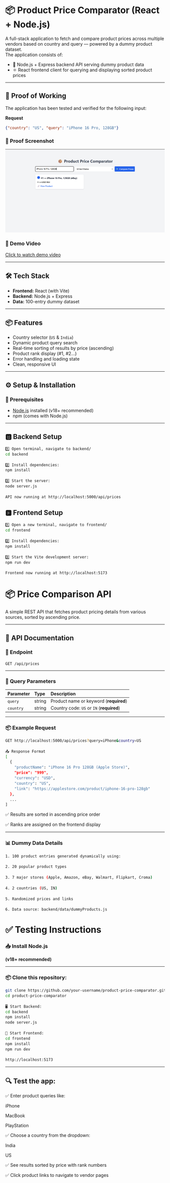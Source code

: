 # 📦 Product Price Comparator (React + Node.js)

A full-stack application to fetch and compare product prices across multiple vendors based on country and query — powered by a dummy product dataset.  
The application consists of:

- 🚀 Node.js + Express backend API serving dummy product data  
- ⚛️ React frontend client for querying and displaying sorted product prices  

---

## 📸 Proof of Working

The application has been tested and verified for the following input:

**Request**
```json
{"country": "US", "query": "iPhone 16 Pro, 128GB"}
```

### 📸 Proof Screenshot
![Proof of Working](./proof/proof_img.png)


### 🎥 Demo Video
[Click to watch demo video](./proof/proof_video.mp4)


---

## 🛠️ Tech Stack

- **Frontend:** React (with Vite)  
- **Backend:** Node.js + Express  
- **Data:** 100-entry dummy dataset  

---

## 📦 Features

- Country selector (`US` & `India`)
- Dynamic product query search  
- Real-time sorting of results by price (ascending)  
- Product rank display (#1, #2…)  
- Error handling and loading state  
- Clean, responsive UI  

---

## ⚙️ Setup & Installation

### 🔧 Prerequisites
- [Node.js](https://nodejs.org/) installed (v18+ recommended)
- npm (comes with Node.js)

---

## 🅱️ Backend Setup

```bash
1️⃣ Open terminal, navigate to backend/
cd backend

2️⃣ Install dependencies:
npm install

3️⃣ Start the server:
node server.js

API now running at http://localhost:5000/api/prices
```

## 🅵 Frontend Setup

```bash
1️⃣ Open a new terminal, navigate to frontend/
cd frontend

2️⃣ Install dependencies:
npm install

3️⃣ Start the Vite development server:
npm run dev

Frontend now running at http://localhost:5173
```

# 📦 Price Comparison API

A simple REST API that fetches product pricing details from various sources, sorted by ascending price.

---

## 📑 API Documentation

### 📌 Endpoint

`GET /api/prices`

---

### 📄 Query Parameters

| Parameter | Type   | Description                            |
|:------------|:--------|:----------------------------------------|
| `query`      | string | Product name or keyword (**required**)     |
| `country`    | string | Country code: `US` or `IN` (**required**) |

---

### 📦 Example Request

```bash
GET http://localhost:5000/api/prices?query=iPhone&country=US

📤 Response Format
[
  {
    "productName": "iPhone 16 Pro 128GB (Apple Store)",
    "price": "999",
    "currency": "USD",
    "country": "US",
    "link": "https://applestore.com/product/iphone-16-pro-128gb"
  },
  ...
]
```

✅ Results are sorted in ascending price order

✅ Ranks are assigned on the frontend display

---

### 📊 Dummy Data Details

```bash
1️. 100 product entries generated dynamically using:

2. 20 popular product types

3. 7 major stores (Apple, Amazon, eBay, Walmart, Flipkart, Croma)

4. 2 countries (US, IN)

5. Randomized prices and links

6. Data source: backend/data/dummyProducts.js
```


# ✅ Testing Instructions

### 📥 Install Node.js  
**(v18+ recommended)**

---

### 📦 Clone this repository:

```bash
git clone https://github.com/your-username/product-price-comparator.git
cd product-price-comparator

🖥️ Start Backend:
cd backend
npm install
node server.js

🎨 Start Frontend:
cd frontend
npm install
npm run dev

http://localhost:5173
```

---

## 🔍 Test the app:
✅ Enter product queries like:

iPhone

MacBook

PlayStation

✅ Choose a country from the dropdown:

India

US

✅ See results sorted by price with rank numbers

✅ Click product links to navigate to vendor pages



